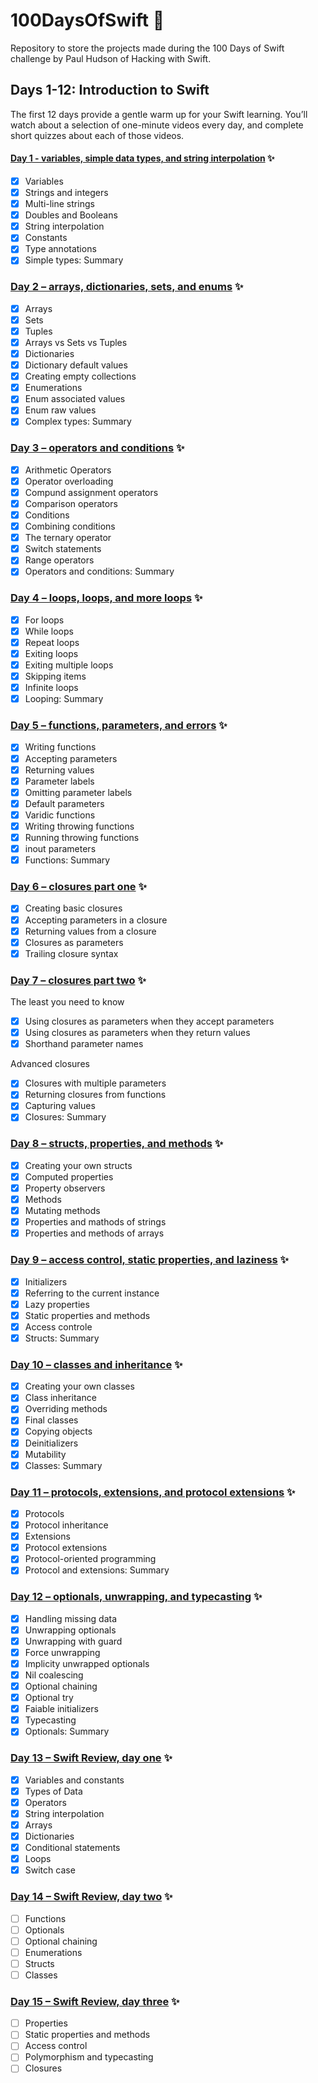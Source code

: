 # 100DaysOfSwift 📱

 Repository to store the projects made during the 100 Days of Swift challenge by Paul Hudson of Hacking with Swift.
  
 ## Days 1-12: Introduction to Swift
 
The first 12 days provide a gentle warm up for your Swift learning. You’ll watch about a selection of one-minute videos every day, and complete short quizzes about each of those videos.
 
 #### [Day 1 - variables, simple data types, and string interpolation](https://www.hackingwithswift.com/100/1) ✨
 
- [x] Variables
- [x] Strings and integers
- [x] Multi-line strings
- [x] Doubles and Booleans
- [x] String interpolation
- [x] Constants
- [x] Type annotations
- [x] Simple types: Summary

### [Day 2 – arrays, dictionaries, sets, and enums](https://www.hackingwithswift.com/100/2) ✨

- [x] Arrays
- [x] Sets
- [x] Tuples
- [x] Arrays vs Sets vs Tuples
- [x] Dictionaries
- [x] Dictionary default values
- [x] Creating empty collections
- [x] Enumerations
- [x] Enum associated values
- [x] Enum raw values
- [x] Complex types: Summary

### [Day 3 – operators and conditions](https://www.hackingwithswift.com/100/3) ✨

- [x] Arithmetic Operators
- [x] Operator overloading
- [x] Compund assignment operators
- [x] Comparison operators
- [x] Conditions
- [x] Combining conditions
- [x] The ternary operator
- [x] Switch statements
- [x] Range operators
- [x] Operators and conditions: Summary

### [Day 4 – loops, loops, and more loops](https://www.hackingwithswift.com/100/4) ✨

- [x] For loops
- [x] While loops
- [x] Repeat loops
- [x] Exiting loops
- [x] Exiting multiple loops
- [x] Skipping items
- [x] Infinite loops
- [x] Looping: Summary

### [Day 5 – functions, parameters, and errors](https://www.hackingwithswift.com/100/5) ✨

- [x] Writing functions
- [x] Accepting parameters
- [x] Returning values
- [x] Parameter labels
- [x] Omitting parameter labels
- [x] Default parameters
- [x] Varidic functions
- [x] Writing throwing functions
- [x] Running throwing functions
- [x] inout parameters
- [x] Functions: Summary

### [Day 6 – closures part one](https://www.hackingwithswift.com/100/6) ✨

- [x] Creating basic closures
- [x] Accepting parameters in a closure
- [x] Returning values from a closure
- [x] Closures as parameters
- [x] Trailing closure syntax

### [Day 7 – closures part two](https://www.hackingwithswift.com/100/7) ✨

The least you need to know

- [x] Using closures as parameters when they accept parameters
- [x] Using closures as parameters when they return values
- [x] Shorthand parameter names

Advanced closures

- [x] Closures with multiple parameters
- [x] Returning closures from functions
- [x] Capturing values
- [x] Closures: Summary

### [Day 8 – structs, properties, and methods](https://www.hackingwithswift.com/100/8) ✨

- [x] Creating your own structs
- [x] Computed properties
- [x] Property observers
- [x] Methods
- [x] Mutating methods
- [x] Properties and mathods of strings
- [x] Properties and methods of arrays

### [Day 9 – access control, static properties, and laziness](https://www.hackingwithswift.com/100/9) ✨

- [x] Initializers
- [x] Referring to the current instance
- [x] Lazy properties
- [x] Static properties and methods
- [x] Access controle
- [x] Structs: Summary

### [Day 10 – classes and inheritance](https://www.hackingwithswift.com/100/10) ✨

 - [x] Creating your own classes
 - [x] Class inheritance
 - [x] Overriding methods
 - [x] Final classes
 - [x] Copying objects
 - [x] Deinitializers
 - [x] Mutability
 - [x] Classes: Summary

### [Day 11 – protocols, extensions, and protocol extensions](https://www.hackingwithswift.com/100/11) ✨

- [x] Protocols
- [x] Protocol inheritance
- [x] Extensions
- [x] Protocol extensions
- [x] Protocol-oriented programming
- [x] Protocol and extensions: Summary 

### [Day 12 – optionals, unwrapping, and typecasting](https://www.hackingwithswift.com/100/12) ✨

- [x] Handling missing data
- [x] Unwrapping optionals
- [x] Unwrapping with guard
- [x] Force unwrapping
- [x] Implicity unwrapped optionals
- [x] Nil coalescing
- [x] Optional chaining
- [x] Optional try
- [x] Faiable initializers
- [x] Typecasting
- [x] Optionals: Summary

### [Day 13 – Swift Review, day one](https://www.hackingwithswift.com/100/13) ✨

- [x] Variables and constants
- [x] Types of Data
- [x] Operators
- [x] String interpolation
- [x] Arrays
- [x] Dictionaries
- [x] Conditional statements
- [x] Loops
- [x] Switch case

### [Day 14 – Swift Review, day two](https://www.hackingwithswift.com/100/14) ✨

- [ ] Functions
- [ ] Optionals
- [ ] Optional chaining
- [ ] Enumerations
- [ ] Structs
- [ ] Classes

### [Day 15 – Swift Review, day three](https://www.hackingwithswift.com/100/15) ✨

- [ ] Properties
- [ ] Static properties and methods
- [ ] Access control
- [ ] Polymorphism and typecasting
- [ ] Closures

